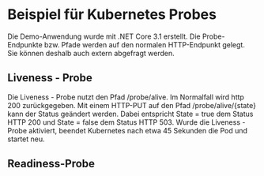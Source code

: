# Beispiel für Kubernetes Probes

Die Demo-Anwendung wurde mit .NET Core 3.1 erstellt. Die Probe-Endpunkte bzw. Pfade werden auf den normalen HTTP-Endpunkt gelegt. Sie können deshalb auch extern abgefragt werden.

## Liveness - Probe
Die Liveness - Probe nutzt den Pfad /probe/alive. Im Normalfall wird http 200 zurückgegeben.
Mit einem HTTP-PUT auf den Pfad /probe/alive/{state} kann der Status geändert werden.
Dabei entspricht State = true dem Status HTTP 200 und State = false dem Status HTTP 503.
Wurde die Liveness - Probe aktiviert, beendet Kubernetes nach etwa 45 Sekunden die Pod und startet neu.

## Readiness-Probe
